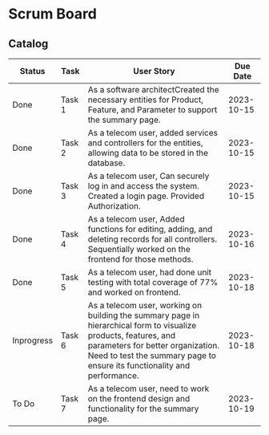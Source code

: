 # Scrum Board
## Catalog
| Status        | Task   | User Story                                             | Due Date   |
|---------------|------- |------------------------------------------------------| ----------  |
| Done          | Task 1 |  As a software architectCreated the necessary entities for Product, Feature, and Parameter to support the summary page. | 2023-10-15  |
| Done          | Task 2 |  As a telecom user, added services and controllers for the entities, allowing data to be stored in the database. | 2023-10-15  |
| Done          | Task 3 |  As a telecom user, Can securely log in and access the system. Created a login page. Provided Authorization. | 2023-10-15  |
| Done          | Task 4 |  As a telecom user, Added functions for editing, adding, and deleting records for all controllers. Sequentially worked on the frontend for those methods. | 2023-10-16  |
| Done          | Task 5 | As a telecom user, had done unit testing with total coverage of 77% and worked on frontend. | 2023-10-18 |
| Inprogress    | Task 6 | As a telecom user, working on building the summary page in hierarchical form to visualize products, features, and parameters for better organization. Need to test the summary page to ensure its functionality and performance.  | 2023-10-18  |
| To Do         | Task 7 | As a telecom user, need to work on the frontend design and functionality for the summary page.  | 2023-10-19  |
